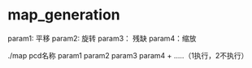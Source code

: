 # map_generation

param1: 平移
param2: 旋转
param3： 残缺
param4：缩放

./map pcd名称 param1 param2 param3 param4  + .....（1执行，2不执行）
